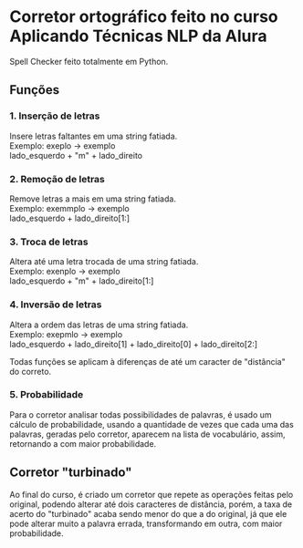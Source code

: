 # Corretor ortográfico feito no curso Aplicando Técnicas NLP da Alura

Spell Checker feito totalmente em Python.

## Funções
### 1. Inserção de letras
Insere letras faltantes em uma string fatiada. <br>
Exemplo: exeplo -> exemplo<br>
  lado_esquerdo + "m" + lado_direito

### 2. Remoção de letras
Remove letras a mais em uma string fatiada.<br>
Exemplo: exemmplo -> exemplo<br>
  lado_esquerdo + lado_direito[1:]

### 3. Troca de letras
Altera até uma letra trocada de uma string fatiada.<br>
Exemplo: exenplo -> exemplo<br>
  lado_esquerdo + "m" + lado_direito[1:]
  
### 4. Inversão de letras
Altera a ordem das letras de uma string fatiada.<br>
Exemplo: exepmlo -> exemplo<br>
  lado_esquerdo + lado_direito[1] + lado_direito[0] + lado_direito[2:]

Todas funções se aplicam à diferenças de até um caracter de "distância" do correto.<br>

### 5. Probabilidade
Para o corretor analisar todas possibilidades de palavras, é usado um cálculo de probabilidade, usando a quantidade de vezes que cada uma das palavras, geradas pelo corretor, aparecem na lista de vocabulário, assim, retornando a com maior probabilidade.

## Corretor "turbinado"
Ao final do curso, é criado um corretor que repete as operações feitas pelo original, podendo alterar até dois caracteres de distância, porém, a taxa de acerto do "turbinado" acaba sendo menor do que a do original, já que ele pode alterar muito a palavra errada, transformando em outra, com maior probabilidade.
